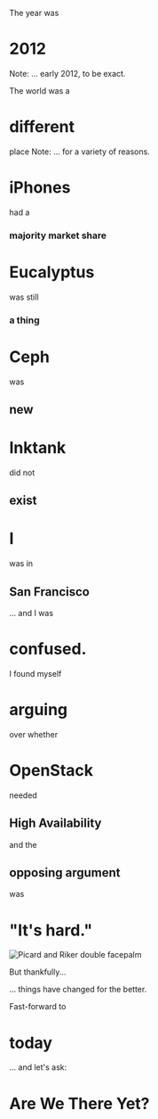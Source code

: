 The year was
# 2012
Note: ... early 2012, to be exact.


The world was a
# different
place
Note: ... for a variety of reasons.


# iPhones
had a
### majority market share


# Eucalyptus
was still
### a thing


# Ceph
was
## new


# Inktank
did not
## exist


# I
was in
## San Francisco


... and I was
# confused.


I found myself
# arguing


over whether
# OpenStack
needed
## High Availability


and the
## opposing argument
was


# "It's hard."


![Picard and Riker double facepalm](http://gamerindebt.co.uk/wp-content/uploads/2013/07/double-facepalm.jpg)


But thankfully...


... things have changed for the better.


Fast-forward to
# today


... and let's ask:


# Are We There Yet?


